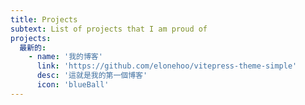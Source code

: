 ```yaml
---
title: Projects
subtext: List of projects that I am proud of
projects:
  最新的:
    - name: '我的博客'
      link: 'https://github.com/elonehoo/vitepress-theme-simple'
      desc: '這就是我的第一個博客'
      icon: 'blueBall'
---
```

